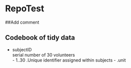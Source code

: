 # RepoTest
##Add comment

## Codebook of tidy data

* subjectID  
        serial number of 30 volunteers  
                - 1..30  .Unique identifier assigned within subjects
                - .unit
